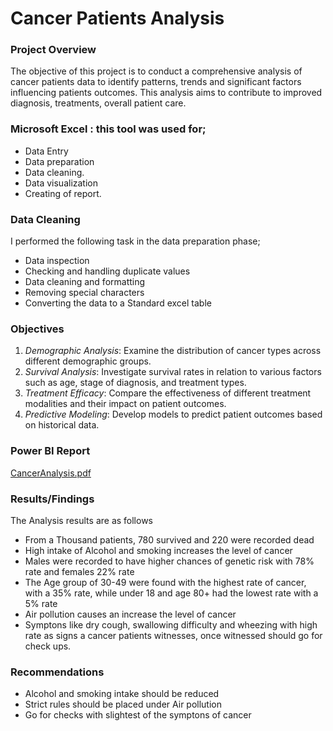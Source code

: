 # Cancer Patients Analysis
### Project Overview
The objective of this project is to conduct a comprehensive analysis of cancer patients data to identify patterns, trends and significant factors influencing patients outcomes. This analysis aims to contribute to improved diagnosis, treatments, overall patient care.
### Microsoft Excel : this tool was used for;
* Data Entry
* Data preparation
* Data cleaning.
* Data visualization
* Creating of report.
### Data Cleaning
I performed the following task in the data preparation phase;

* Data inspection
* Checking and handling duplicate values
* Data cleaning and formatting
* Removing special characters
* Converting the data to a Standard excel table
### Objectives
1. *Demographic Analysis*: Examine the distribution of cancer types across different demographic groups.
2. *Survival Analysis*: Investigate survival rates in relation to various factors such as age, stage of diagnosis, and treatment types.
3. *Treatment Efficacy*: Compare the effectiveness of different treatment modalities and their impact on patient outcomes.
4. *Predictive Modeling*: Develop models to predict patient outcomes based on historical data.

### Power BI Report
[CancerAnalysis.pdf](https://github.com/user-attachments/files/15774410/love.pdf)

### Results/Findings
The Analysis results are as follows
* From a Thousand patients, 780 survived and 220 were recorded dead
* High intake of Alcohol and smoking increases the level of cancer
* Males were recorded to have higher chances of genetic risk with 78% rate and females 22% rate
* The Age group of 30-49 were found with the highest rate of cancer, with a 35% rate, while under 18 and age 80+ had the lowest rate with a 5% rate
* Air pollution causes an increase the level of cancer
* Symptons like dry cough, swallowing difficulty and wheezing with high rate as signs a cancer patients witnesses, once witnessed should go for check ups.

### Recommendations
* Alcohol and smoking intake should be reduced
* Strict rules should be placed under Air pollution
* Go for checks with slightest of the symptons of cancer
  



